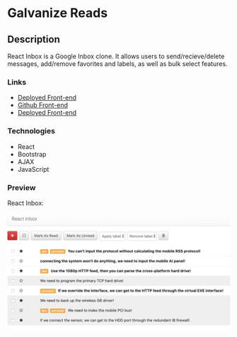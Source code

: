 # Galvanize Reads
## Description
React Inbox is a Google Inbox clone. It allows users to send/recieve/delete messages, add/remove favorites and labels, as well as bulk select features.

### Links
  * [Deployed Front-end](http://fogle-react-inbox.surge.sh/)
  * [Github Front-end](https://github.com/grantfogle/react-inbox)
  * [Deployed Front-end](https://fogle-collective-api.herokuapp.com/api/messages)

### Technologies
  * React
  * Bootstrap
  * AJAX
  * JavaScript

### Preview

React Inbox: 

![alt text](./ReactInboxSS.png "React Inbox")
